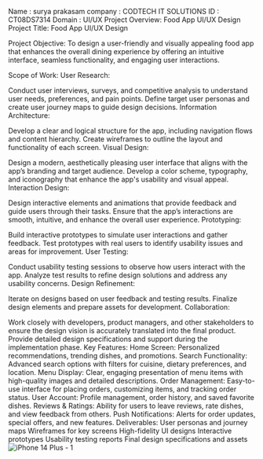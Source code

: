 Name : surya prakasam
company : CODTECH IT SOLUTIONS 
ID : CT08DS7314
Domain : UI/UX 
Project Overview: Food App UI/UX Design
Project Title:
Food App UI/UX Design

Project Objective:
To design a user-friendly and visually appealing food app that enhances the overall dining experience by offering an intuitive interface, seamless functionality, and engaging user interactions.

Scope of Work:
User Research:

Conduct user interviews, surveys, and competitive analysis to understand user needs, preferences, and pain points.
Define target user personas and create user journey maps to guide design decisions.
Information Architecture:

Develop a clear and logical structure for the app, including navigation flows and content hierarchy.
Create wireframes to outline the layout and functionality of each screen.
Visual Design:

Design a modern, aesthetically pleasing user interface that aligns with the app’s branding and target audience.
Develop a color scheme, typography, and iconography that enhance the app's usability and visual appeal.
Interaction Design:

Design interactive elements and animations that provide feedback and guide users through their tasks.
Ensure that the app’s interactions are smooth, intuitive, and enhance the overall user experience.
Prototyping:

Build interactive prototypes to simulate user interactions and gather feedback.
Test prototypes with real users to identify usability issues and areas for improvement.
User Testing:

Conduct usability testing sessions to observe how users interact with the app.
Analyze test results to refine design solutions and address any usability concerns.
Design Refinement:

Iterate on designs based on user feedback and testing results.
Finalize design elements and prepare assets for development.
Collaboration:

Work closely with developers, product managers, and other stakeholders to ensure the design vision is accurately translated into the final product.
Provide detailed design specifications and support during the implementation phase.
Key Features:
Home Screen: Personalized recommendations, trending dishes, and promotions.
Search Functionality: Advanced search options with filters for cuisine, dietary preferences, and location.
Menu Display: Clear, engaging presentation of menu items with high-quality images and detailed descriptions.
Order Management: Easy-to-use interface for placing orders, customizing items, and tracking order status.
User Account: Profile management, order history, and saved favorite dishes.
Reviews & Ratings: Ability for users to leave reviews, rate dishes, and view feedback from others.
Push Notifications: Alerts for order updates, special offers, and new features.
Deliverables:
User personas and journey maps
Wireframes for key screens
High-fidelity UI designs
Interactive prototypes
Usability testing reports
Final design specifications and assets![iPhone 14 Plus - 1](https://github.com/user-attachments/assets/c9a0c042-d743-44e9-b131-47f2aaa418b1)
